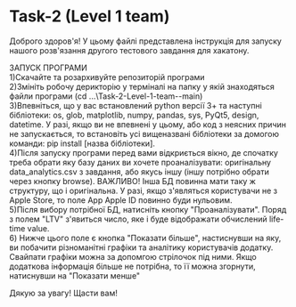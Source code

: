 # Task-2 (Level 1 team)

Доброго здоров'я! У цьому файлі представлена інструкція для запуску нашого розв'язання другого тестового завдання для хакатону.

ЗАПУСК ПРОГРАМИ\
1)Скачайте та розархивуйте репозиторій програми\
2)Змініть робочу дерикторію у терміналі на папку у якій знаходяться файли програми (cd ...\Task-2-Level-1-team--main)\
3)Впевніться, що у вас встановлений python версії 3+ та наступні бібліотеки: os, glob, matplotlib, numpy, pandas, sys, PyQt5, design, datetime. У разі, якщо ви не впевнені у цьому, або код з неясних причин не запускається, то встановіть усі вищеназвані бібліотеки за домогою команди: pip install [назва бібліотеки].\
4)Після запуску програми перед вами відкриється вікно, де спочатку треба обрати яку базу даних ви хочете проаналізувати: оригінальну data_analytics.csv з завдання, або якусь іншу (іншу потрібно обрати через кнопку browse). ВАЖЛИВО! Інша БД повинна мати таку ж структуру, що і оригінальна. У разі, якщо з'являться користувачи не з Apple Store, то поле App Apple ID повинно буди нульовим.\
5)Після вибору потрібної БД, натисніть кнопку "Проаналізувати". Поряд з полем "LTV" з'явиться число, яке і буде відображати обчислений life-time value.\
6) Нижче цього поле є кнопка "Показати більше", настиснувши на яку, ви побачити різноманітні графіки та аналітику користувачів додатку. Свайпати графіки можна за допомгою стрілочок під ними. Якщо додаткова інформація більше не потрібна, то її можна згорнути, натиснувши на "Показати менше"

Дякую за увагу! Щасти вам!

